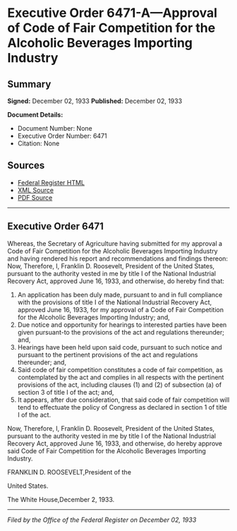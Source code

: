 # Executive Order 6471-A—Approval of Code of Fair Competition for the Alcoholic Beverages Importing Industry

## Summary

**Signed:** December 02, 1933
**Published:** December 02, 1933

**Document Details:**
- Document Number: None
- Executive Order Number: 6471
- Citation: None

## Sources
- [Federal Register HTML](https://www.presidency.ucsb.edu/documents/executive-order-6471-approval-code-fair-competition-for-the-alcoholic-beverages-importing)
- [XML Source](None)
- [PDF Source](None)

---

## Executive Order 6471

Whereas, the Secretary of Agriculture having submitted for my approval a Code of Fair Competition for the Alcoholic Beverages Importing Industry and having rendered his report and recommendations and findings thereon:
Now, Therefore, I, Franklin D. Roosevelt, President of the United States, pursuant to the authority vested in me by title I of the National Industrial Recovery Act, approved June 16, 1933, and otherwise, do hereby find that:
1. An application has been duly made, pursuant to and in full compliance with the provisions of title I of the National Industrial Recovery Act, approved June 16, 1933, for my approval of a Code of Fair Competition for the Alcoholic Beverages Importing Industry; and,
2. Due notice and opportunity for hearings to interested parties have been given pursuant-to the provisions of the act and regulations thereunder; and,
3. Hearings have been held upon said code, pursuant to such notice and pursuant to the pertinent provisions of the act and regulations thereunder; and,
4. Said code of fair competition constitutes a code of fair competition, as contemplated by the act and complies in all respects with the pertinent provisions of the act, including clauses (1) and (2) of subsection (a) of section 3 of title I of the act; and,
5. It appears, after due consideration, that said code of fair competition will tend to effectuate the policy of Congress as declared in section 1 of title I of the act.

Now, Therefore, I, Franklin D. Roosevelt, President of the United States, pursuant to the authority vested in me by title I of the National Industrial Recovery Act, approved June 16, 1933, and otherwise, do hereby approve said Code of Fair Competition for the Alcoholic Beverages Importing Industry.

FRANKLIN D. ROOSEVELT,President of the 

United States.

The White House,December 2, 1933.

---

*Filed by the Office of the Federal Register on December 02, 1933*

